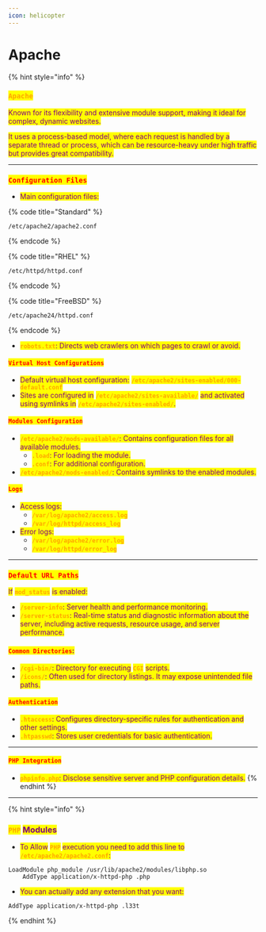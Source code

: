```yaml
---
icon: helicopter
---
```


# Apache

{% hint style="info" %}
### <mark style="color:orange;">`Apache`</mark>&#x20;

<mark style="color:purple;">Known for its flexibility and extensive module support, making it ideal for complex, dynamic websites.</mark>&#x20;

<mark style="color:purple;">It uses a process-based model, where each request is handled by a separate thread or process, which can be resource-heavy under high traffic but provides great compatibility.</mark>

***

### <mark style="color:red;">`Configuration Files`</mark>&#x20;

* &#x20;<mark style="color:purple;">Main configuration files:</mark>

{% code title="Standard" %}
```
/etc/apache2/apache2.conf
```
{% endcode %}

{% code title="RHEL" %}
```
/etc/httpd/httpd.conf
```
{% endcode %}

{% code title="FreeBSD" %}
```
/etc/apache24/httpd.conf
```
{% endcode %}

* <mark style="color:orange;">**`robots.txt`**</mark><mark style="color:purple;">: Directs web crawlers on which pages to crawl or avoid.</mark>

#### <mark style="color:red;">**`Virtual Host Configurations`**</mark>&#x20;

* <mark style="color:purple;">Default virtual host configuration:</mark> <mark style="color:orange;">**`/etc/apache2/sites-enabled/000-default.conf`**</mark>
* <mark style="color:purple;">Sites are configured in</mark> <mark style="color:orange;">**`/etc/apache2/sites-available/`**</mark> <mark style="color:purple;">and activated using symlinks in</mark> <mark style="color:orange;">**`/etc/apache2/sites-enabled/`**</mark><mark style="color:purple;">.</mark>

#### <mark style="color:red;">**`Modules Configuration`**</mark>

* <mark style="color:orange;">**`/etc/apache2/mods-available/`**</mark><mark style="color:purple;">: Contains configuration files for all available modules.</mark>
  * <mark style="color:orange;">**`.load`**</mark><mark style="color:purple;">: For loading the module.</mark>
  * <mark style="color:orange;">**`.conf`**</mark><mark style="color:purple;">: For additional configuration.</mark>
* <mark style="color:orange;">**`/etc/apache2/mods-enabled/`**</mark><mark style="color:purple;">: Contains symlinks to the enabled modules.</mark>

#### <mark style="color:red;">**`Logs`**</mark>

* <mark style="color:purple;">Access logs:</mark>
  * <mark style="color:orange;">**`/var/log/apache2/access.log`**</mark>
  * <mark style="color:orange;">**`/var/log/httpd/access_log`**</mark>
* <mark style="color:purple;">Error logs:</mark>
  * <mark style="color:orange;">**`/var/log/apache2/error.log`**</mark>
  * <mark style="color:orange;">**`/var/log/httpd/error_log`**</mark>

***

### <mark style="color:red;">`Default URL Paths`</mark>&#x20;

<mark style="color:purple;">If</mark> <mark style="color:orange;">**`mod_status`**</mark> <mark style="color:purple;">is enabled:</mark>

* <mark style="color:orange;">**`/server-info`**</mark><mark style="color:purple;">: Server health and performance monitoring.</mark>
* <mark style="color:orange;">**`/server-status`**</mark><mark style="color:purple;">: Real-time status and diagnostic information about the server, including active requests, resource usage, and server performance.</mark>

#### <mark style="color:red;">**`Common Directories`**</mark><mark style="color:purple;">**:**</mark>

* <mark style="color:orange;">**`/cgi-bin/`**</mark><mark style="color:purple;">: Directory for executing</mark> <mark style="color:orange;">**`CGI`**</mark> <mark style="color:purple;">scripts.</mark>
* <mark style="color:orange;">**`/icons/`**</mark><mark style="color:purple;">: Often used for directory listings. It may expose unintended file paths.</mark>

#### <mark style="color:red;">**`Authentication`**</mark>

* <mark style="color:orange;">**`.htaccess`**</mark><mark style="color:purple;">: Configures directory-specific rules for authentication and other settings.</mark>
* <mark style="color:orange;">**`.htpasswd`**</mark><mark style="color:purple;">: Stores user credentials for basic authentication.</mark>

***

#### <mark style="color:red;">`PHP Integration`</mark>

* <mark style="color:orange;">**`phpinfo.php`**</mark><mark style="color:purple;">: Disclose sensitive server and PHP configuration details.</mark>
{% endhint %}

***

{% hint style="info" %}
### <mark style="color:orange;">`PHP`</mark> <mark style="color:purple;">Modules</mark>

* <mark style="color:purple;">To Allow</mark> <mark style="color:orange;">**`PHP`**</mark> <mark style="color:purple;">execution you need to add this line to</mark> <mark style="color:orange;">**`/etc/apache2/apache2.conf`**</mark><mark style="color:purple;">:</mark>

```apacheconf
LoadModule php_module /usr/lib/apache2/modules/libphp.so
    AddType application/x-httpd-php .php
```

* <mark style="color:purple;">You can actually add any extension that you want:</mark>

```apacheconf
AddType application/x-httpd-php .l33t
```
{% endhint %}
